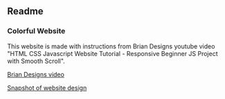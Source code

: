 ## Readme

### Colorful Website
This website is made with instructions from Brian Designs youtube video "HTML CSS Javascript Website Tutorial - Responsive Beginner JS Project with Smooth Scroll". 

[Brian Designs video](https://www.youtube.com/watch?reload=9&v=3-2Pj5hxwrw)

[Snapshot of website design](/images/color-website.png)